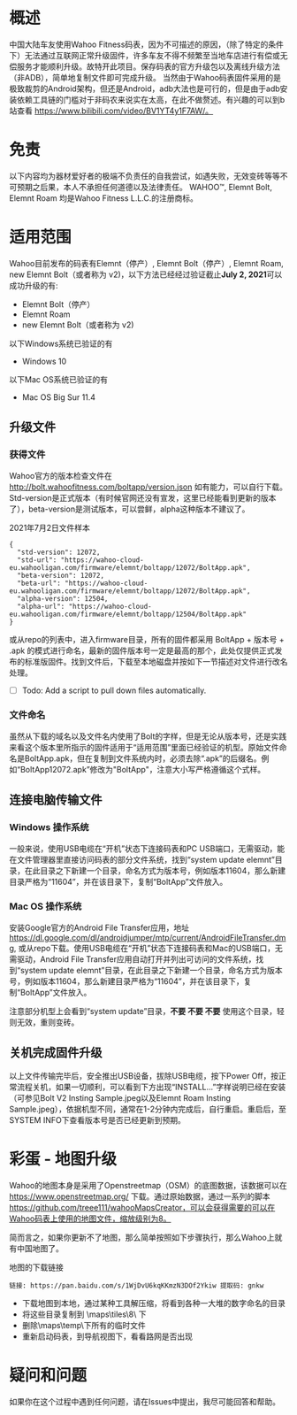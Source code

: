 # 概述
中国大陆车友使用Wahoo Fitness码表，因为不可描述的原因，（除了特定的条件下）无法通过互联网正常升级固件，许多车友不得不频繁至当地车店进行有偿或无偿服务才能顺利升级。故特开此项目。保存码表的官方升级包以及离线升级方法（非ADB），简单地复制文件即可完成升级。
当然由于Wahoo码表固件采用的是极致裁剪的Android架构，但还是Android，adb大法也是可行的，但是由于adb安装依赖工具链的门槛对于非码农来说实在太高，在此不做赘述。有兴趣的可以到b站查看 https://www.bilibili.com/video/BV1YT4y1F7AW/。

# 免责
以下内容均为器材爱好者的极端不负责任的自我尝试，如遇失败，无效变砖等等不可预期之后果，本人不承担任何道德以及法律责任。
WAHOO™, Elemnt Bolt, Elemnt Roam 均是Wahoo Fitness L.L.C.的注册商标。

# 适用范围
Wahoo目前发布的码表有Elemnt（停产）, Elemnt Bolt（停产）, Elemnt Roam, new Elemnt Bolt（或者称为 v2)，以下方法已经经过验证截止<b>July 2, 2021</b>可以成功升级的有:

- Elemnt Bolt（停产）
- Elemnt Roam
- new Elemnt Bolt（或者称为 v2)

以下Windows系统已验证的有

- Windows 10

以下Mac OS系统已验证的有

- Mac OS Big Sur 11.4

## 升级文件

### 获得文件

Wahoo官方的版本检查文件在 http://bolt.wahoofitness.com/boltapp/version.json 如有能力，可以自行下载。 Std-version是正式版本（有时候官网还没有宣发，这里已经能看到更新的版本了），beta-version是测试版本，可以尝鲜，alpha这种版本不建议了。

2021年7月2日文件样本
```
{
  "std-version": 12072,
  "std-url": "https://wahoo-cloud-eu.wahooligan.com/firmware/elemnt/boltapp/12072/BoltApp.apk",
  "beta-version": 12072,
  "beta-url": "https://wahoo-cloud-eu.wahooligan.com/firmware/elemnt/boltapp/12072/BoltApp.apk",
  "alpha-version": 12504,
  "alpha-url": "https://wahoo-cloud-eu.wahooligan.com/firmware/elemnt/boltapp/12504/BoltApp.apk"
}
```

或从repo的列表中，进入firmware目录，所有的固件都采用
BoltApp + 版本号 + .apk
的模式进行命名，最新的固件版本号一定是最高的那个，此处仅提供正式发布的标准版固件。找到文件后，下载至本地磁盘并按如下一节描述对文件进行改名处理。
- [ ] Todo: Add a script to pull down files automatically.

### 文件命名
虽然从下载的域名以及文件名内使用了Bolt的字样，但是无论从版本号，还是实践来看这个版本里所指示的固件适用于“适用范围”里面已经验证的机型。原始文件命名是BoltApp.apk，但在复制到文件系统内时，必须去除“.apk”的后缀名。例如“BoltApp12072.apk”修改为"BoltApp"，注意大小写严格遵循这个式样。

## 连接电脑传输文件
### Windows 操作系统 
一般来说，使用USB电缆在“开机”状态下连接码表和PC USB端口，无需驱动，能在文件管理器里直接访问码表的部分文件系统，找到“system update elemnt”目录，在此目录之下新建一个目录，命名方式为版本号，例如版本11604，那么新建目录严格为“11604”，并在该目录下，复制“BoltApp”文件放入。

### Mac OS 操作系统 
安装Google官方的Android File Transfer应用，地址 https://dl.google.com/dl/androidjumper/mtp/current/AndroidFileTransfer.dmg, 或从repo下载。使用USB电缆在“开机”状态下连接码表和Mac的USB端口，无需驱动，Android File Transfer应用自动打开并列出可访问的文件系统，找到“system update elemnt”目录，在此目录之下新建一个目录，命名方式为版本号，例如版本11604，那么新建目录严格为“11604”，并在该目录下，复制“BoltApp”文件放入。

注意部分机型上会看到“system update”目录，<b>不要 不要 不要</b> 使用这个目录，轻则无效，重则变砖。

## 关机完成固件升级
以上文件传输完毕后，安全推出USB设备，拔除USB电缆，按下Power Off，按正常流程关机，如果一切顺利，可以看到下方出现“INSTALL...”字样说明已经在安装（可参见Bolt V2 Insting Sample.jpeg以及Elemnt Roam Insting Sample.jpeg），依据机型不同，通常在1-2分钟内完成后，自行重启。重启后，至SYSTEM INFO下查看版本号是否已经更新到预期。

# 彩蛋 - 地图升级

Wahoo的地图本身是采用了Openstreetmap（OSM）的底图数据，该数据可以在 https://www.openstreetmap.org/ 下载。通过原始数据，通过一系列的脚本 https://github.com/treee111/wahooMapsCreator，可以会获得需要的可以在Wahoo码表上使用的地图文件，缩放级别为8。

简而言之，如果你更新不了地图，那么简单按照如下步骤执行，那么Wahoo上就有中国地图了。

地图的下载链接
```
链接: https://pan.baidu.com/s/1WjDvU6kqKKmzN3DOf2Ykiw 提取码: gnkw 
```

 - 下载地图到本地，通过某种工具解压缩，将看到各种一大堆的数字命名的目录
 - 将这些目录复制到 \maps\tiles\8\ 下
 - 删除\maps\temp\下所有的临时文件
 - 重新启动码表，到导航视图下，看看路网是否出现 

# 疑问和问题

如果你在这个过程中遇到任何问题，请在Issues中提出，我尽可能回答和帮助。